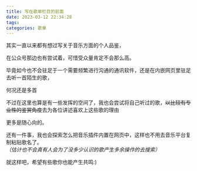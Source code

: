 ```yaml
---
title: 写在歌单栏目的前面
date: 2023-03-12 22:34:28
tags:
categories: 歌单
---
```


其实一直以来都有想过写关于音乐方面的个人品鉴，

在公众号那边也有尝试着，可惜受众量肯定不会那么高。

毕竟如今也不会驻足于一个需要频繁进行沟通的通讯软件，还是在内嵌网页里驻足去听一首陌生的歌，

何况还是多首

不过在这里也算是有一些发挥的空间了，我也会尝试将自己听过的歌，~~以比较有专业性的鉴赏角度~~去为各位讲述喜欢上这些歌的理由

更多是随心向的。

还有一件事，我也会探索怎么把音乐插件内置在网页中，这样也不用去音乐平台复制粘贴歌名了。*（估计也不会真有人会为了没多少认识的歌产生多余操作的去搜索）*

就这样吧，希望有些歌你也能产生共鸣:)
